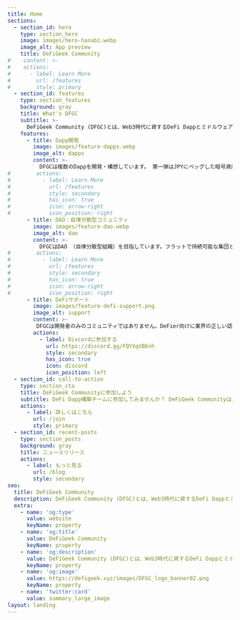 ```yaml
---
title: Home
sections:
  - section_id: hero
    type: section_hero
    image: images/hero-hanabi.webp
    image_alt: App preview
    title: DeFiGeek Community
#    content: >-
#    actions:
#      - label: Learn More
#        url: /features
#        style: primary
  - section_id: features
    type: section_features
    background: gray
    title: What's DFGC
    subtitle: >-
      DeFiGeek Community (DFGC)とは、Web3時代に資するDeFi Dappとミドルウェアを開発するオープンコミュニティです。
    features:
      - title: Dapp開発
        image: images/feature-dapps.webp
        image_alt: dapps
        content: >-
          DFGCは複数のDappを開発・構想しています。 第一弾はJPYにペッグした暗号資産担保型ステーブルコイン生成Dappの Yamato Protocol です。
#        actions:
#          - label: Learn More
#            url: /features
#            style: secondary
#            has_icon: true
#            icon: arrow-right
#            icon_position: right
      - title: DAO：自律分散型コミュニティ
        image: images/feature-dao.webp
        image_alt: dao
        content: >-
          DFGCはDAO （自律分散型組織）を目指しています。フラットで持続可能な集団となるべく、役割分担とその流動性を高め、権限の排除に努めており、各メンバーの主体性とリーダーシップを歓迎しています。例えば、コミュニティの合意形成の確認として投票を日頃から行っています。
#        actions:
#          - label: Learn More
#            url: /features
#            style: secondary
#            has_icon: true
#            icon: arrow-right
#            icon_position: right
      - title: DeFiサポート
        image: images/feature-defi-support.png
        image_alt: support
        content: >-
         DFGCは開発者のみのコミュニティではありません。DeFier向けに業界の正しい認識の共有をする集会所のように育っていきたく、これらに関心があるメンバーも歓迎しています。
        actions:
          - label: Discordに参加する
            url: https://discord.gg/FQYXqVBEnh
            style: secondary
            has_icon: true
            icon: discord
            icon_position: left
  - section_id: call-to-action
    type: section_cta
    title: DeFiGeek Communityに参加しよう
    subtitle: DeFi Dapp構築チームに参加してみませんか？ DeFiGeek Communityは、DeFiとDappに興味のあるエンジニアを求めています。
    actions:
      - label: 詳しくはこちら
        url: /join
        style: primary
  - section_id: recent-posts
    type: section_posts
    background: gray
    title: ニュースリリース
    actions:
      - label: もっと見る
        url: /blog
        style: secondary
seo:
  title: DeFiGeek Community
  description: DeFiGeek Community (DFGC)とは、Web3時代に資するDeFi Dappとミドルウェアを開発するオープンコミュニティです。
  extra:
    - name: 'og:type'
      value: website
      keyName: property
    - name: 'og:title'
      value: DeFiGeek Community
      keyName: property
    - name: 'og:description'
      value: DeFiGeek Community (DFGC)とは、Web3時代に資するDeFi Dappとミドルウェアを開発するオープンコミュニティです。
      keyName: property
    - name: 'og:image'
      value: https://defigeek.xyz/images/DFGC_logo_banner02.png
      keyName: property
    - name: 'twitter:card'
      value: summary_large_image
layout: landing
---
```

